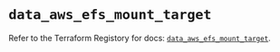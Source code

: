 # `data_aws_efs_mount_target`

Refer to the Terraform Registory for docs: [`data_aws_efs_mount_target`](https://www.terraform.io/docs/providers/aws/d/efs_mount_target).
